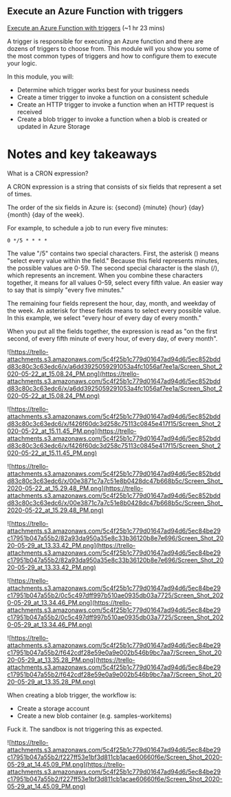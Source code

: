 ## Execute an Azure Function with triggers

[Execute an Azure Function with triggers](https://docs.microsoft.com/en-us/learn/modules/execute-azure-function-with-triggers/) (~1 hr 23 mins)

A trigger is responsible for executing an Azure function and there are dozens of triggers to choose from. This module will you show you some of the most common types of triggers and how to configure them to execute your logic.

In this module, you will:

- Determine which trigger works best for your business needs
- Create a timer trigger to invoke a function on a consistent schedule
- Create an HTTP trigger to invoke a function when an HTTP request is received
- Create a blob trigger to invoke a function when a blob is created or updated in Azure Storage

# Notes and key takeaways

What is a CRON expression?

A CRON expression is a string that consists of six fields that represent a set of times.

The order of the six fields in Azure is: {second} {minute} {hour} {day} {month} {day of the week}.

For example, to schedule a job to run every five minutes:

`0 */5 * * * *`

The value "/5" contains two special characters. First, the asterisk () means "select every value within the field." Because this field represents minutes, the possible values are 0-59. The second special character is the slash (/), which represents an increment. When you combine these characters together, it means for all values 0-59, select every fifth value. An easier way to say that is simply "every five minutes."

The remaining four fields represent the hour, day, month, and weekday of the week. An asterisk for these fields means to select every possible value. In this example, we select "every hour of every day of every month."

When you put all the fields together, the expression is read as "on the first second, of every fifth minute of every hour, of every day, of every month".

![https://trello-attachments.s3.amazonaws.com/5c4f25b1c779d01647ad94d6/5ec852bddd83c80c3c63edc6/x/a6dd3925059291053a4fc1056af7ee1a/Screen_Shot_2020-05-22_at_15.08.24_PM.png](https://trello-attachments.s3.amazonaws.com/5c4f25b1c779d01647ad94d6/5ec852bddd83c80c3c63edc6/x/a6dd3925059291053a4fc1056af7ee1a/Screen_Shot_2020-05-22_at_15.08.24_PM.png)

![https://trello-attachments.s3.amazonaws.com/5c4f25b1c779d01647ad94d6/5ec852bddd83c80c3c63edc6/x/f426f60dc3d258c75113c0845e417f15/Screen_Shot_2020-05-22_at_15.11.45_PM.png](https://trello-attachments.s3.amazonaws.com/5c4f25b1c779d01647ad94d6/5ec852bddd83c80c3c63edc6/x/f426f60dc3d258c75113c0845e417f15/Screen_Shot_2020-05-22_at_15.11.45_PM.png)

![https://trello-attachments.s3.amazonaws.com/5c4f25b1c779d01647ad94d6/5ec852bddd83c80c3c63edc6/x/00e3871c7a7c51e8b0428dc47b668b5c/Screen_Shot_2020-05-22_at_15.29.48_PM.png](https://trello-attachments.s3.amazonaws.com/5c4f25b1c779d01647ad94d6/5ec852bddd83c80c3c63edc6/x/00e3871c7a7c51e8b0428dc47b668b5c/Screen_Shot_2020-05-22_at_15.29.48_PM.png)

![https://trello-attachments.s3.amazonaws.com/5c4f25b1c779d01647ad94d6/5ec84be29c17951b047a55b2/82a93da950a35e8c33b36120b8e7e696/Screen_Shot_2020-05-29_at_13.33.42_PM.png](https://trello-attachments.s3.amazonaws.com/5c4f25b1c779d01647ad94d6/5ec84be29c17951b047a55b2/82a93da950a35e8c33b36120b8e7e696/Screen_Shot_2020-05-29_at_13.33.42_PM.png)

![https://trello-attachments.s3.amazonaws.com/5c4f25b1c779d01647ad94d6/5ec84be29c17951b047a55b2/0c5c497dff997b510ae0935db03a7725/Screen_Shot_2020-05-29_at_13.34.46_PM.png](https://trello-attachments.s3.amazonaws.com/5c4f25b1c779d01647ad94d6/5ec84be29c17951b047a55b2/0c5c497dff997b510ae0935db03a7725/Screen_Shot_2020-05-29_at_13.34.46_PM.png)

![https://trello-attachments.s3.amazonaws.com/5c4f25b1c779d01647ad94d6/5ec84be29c17951b047a55b2/f642cdf28e59e0a9e002b546b9bc7aa7/Screen_Shot_2020-05-29_at_13.35.28_PM.png](https://trello-attachments.s3.amazonaws.com/5c4f25b1c779d01647ad94d6/5ec84be29c17951b047a55b2/f642cdf28e59e0a9e002b546b9bc7aa7/Screen_Shot_2020-05-29_at_13.35.28_PM.png)

When creating a blob trigger, the workflow is:

- Create a storage account
- Create a new blob container (e.g. samples-workitems)

Fuck it. The sandbox is not triggering this as expected.

![https://trello-attachments.s3.amazonaws.com/5c4f25b1c779d01647ad94d6/5ec84be29c17951b047a55b2/f227ff53e1bf3d811cb1acae60660f6e/Screen_Shot_2020-05-29_at_14.45.09_PM.png](https://trello-attachments.s3.amazonaws.com/5c4f25b1c779d01647ad94d6/5ec84be29c17951b047a55b2/f227ff53e1bf3d811cb1acae60660f6e/Screen_Shot_2020-05-29_at_14.45.09_PM.png)
